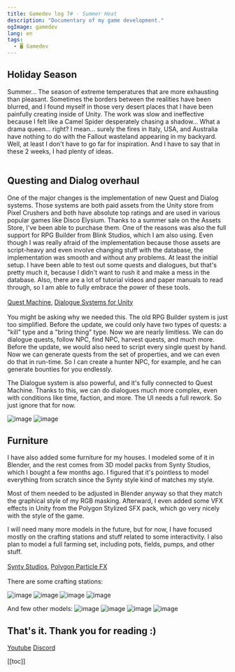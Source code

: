 ```yaml
---
title: Gamedev log 7# - Summer Heat
description: "Documentary of my game development."
ogImage: gamedev
lang: en
tags:
  - 🖥️ Gamedev
---
```

## Holiday Season
Summer... The season of extreme temperatures that are more exhausting than pleasant. Sometimes the borders between the realities have been blurred, and I found myself in those very desert places that I have been painfully creating inside of Unity. The work was slow and ineffective because I felt like a Camel Spider desperately chasing a shadow... What a drama queen... right? I mean... surely the fires in Italy, USA, and Australia have nothing to do with the Fallout wasteland appearing in my backyard. Well, at least I don't have to go far for inspiration. And I have to say that in these 2 weeks, I had plenty of ideas.
<br></br>
## Questing and Dialog overhaul
One of the major changes is the implementation of new Quest and Dialog systems. Those systems are both paid assets from the Unity store from Pixel Crushers and both have absolute top ratings and are used in various popular games like Disco Elysium. Thanks to a summer sale on the Assets Store, I've been able to purchase them. One of the reasons was also the full support for RPG Builder from Blink Studios, which I am also using. Even though I was really afraid of the implementation because those assets are script-heavy and even involve changing stuff with the database, the implementation was smooth and without any problems. At least the initial setup. I have been able to test out some quests and dialogues, but that's pretty much it, because I didn't want to rush it and make a mess in the database. Also, there are a lot of tutorial videos and paper manuals to read through, so I am able to fully embrace the power of these tools.
<br></br>
[Quest Machine](https://assetstore.unity.com/packages/tools/game-toolkits/quest-machine-39834),
[Dialogue Systems for Unity](https://assetstore.unity.com/packages/tools/behavior-ai/dialogue-system-for-unity-11672)
<br></br>
You might be asking why we needed this. The old RPG Builder system is just too simplified. Before the update, we could only have two types of quests: a "kill" type and a "bring thing" type. Now we are nearly limitless. We can do dialogue quests, follow NPC, find NPC, harvest quests, and much more. Before the update, we would also need to script every single quest by hand. Now we can generate quests from the set of properties, and we can even do that in run-time. So I can create a hunter NPC, for example, and he can generate bounties for you endlessly.

The Dialogue system is also powerful, and it's fully connected to Quest Machine. Thanks to this, we can do dialogues much more complex, even with conditions like time, faction, and more. The UI needs a full rework. So just ignore that for now.

![image](https://cdn.discordapp.com/attachments/980416693094453268/1133882871908671549/image.png)
![image](https://cdn.discordapp.com/attachments/980416693094453268/1133882778962895048/image.png)

## Furniture
I have also added some furniture for my houses. I modeled some of it in Blender, and the rest comes from 3D model packs from Synty Studios, which I bought a few months ago. I figured that it's pointless to model everything from scratch since the Synty style kind of matches my style.

Most of them needed to be adjusted in Blender anyway so that they match the graphical style of my RGB masking. Afterward, I even added some VFX effects in Unity from the Polygon Stylized SFX pack, which go very nicely with the style of the game.

I will need many more models in the future, but for now, I have focused mostly on the crafting stations and stuff related to some interactivity. I also plan to model a full farming set, including pots, fields, pumps, and other stuff.
<br></br>
[Synty Studios](https://syntystore.com),
[Polygon Particle FX](https://assetstore.unity.com/packages/vfx/particles/polygon-particle-fx-low-poly-3d-art-by-synty-168372)
<br></br>
There are some crafting stations:

![image](https://cdn.discordapp.com/attachments/980416693094453268/1133882660297658541/image.png)
![image](https://cdn.discordapp.com/attachments/980416693094453268/1135690219522371685/image.png)
![image](https://cdn.discordapp.com/attachments/980416693094453268/1135690269459742810/image.png)
![image](https://cdn.discordapp.com/attachments/980416693094453268/1135690355061293156/image.png)

And few other models: 
![image](https://cdn.discordapp.com/attachments/980416693094453268/1135689537503363173/image.png)
![image](https://cdn.discordapp.com/attachments/980416693094453268/1135689401154945055/image.png)
![image](https://cdn.discordapp.com/attachments/980416693094453268/1133883074216726579/image.png)
![image](https://cdn.discordapp.com/attachments/980416693094453268/1133883032911220838/image.png)

## That's it. Thank you for reading :)

[Youtube](https://www.youtube.com/c/ViktorBřenekYT)
[Discord](https://discord.com/invite/2Uj6N5N)



[[toc]]
